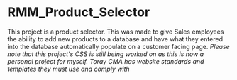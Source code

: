 # RMM_Product_Selector
This project is a product selector. This was made to give Sales employees the ability to add new products to a database and have what they entered into the database automatically populate on a customer facing page. 
*Please note that this project's CSS is still being worked on as this is now a personal project for myself. Toray CMA has website standards and templates they must use and comply with*
